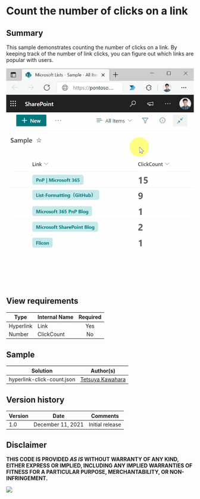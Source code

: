 # Count the number of clicks on a link

## Summary
This sample demonstrates counting the number of clicks on a link. By keeping track of the number of link clicks, you can figure out which links are popular with users.

![screenshot of the sample](./assets/screenshot.gif)

## View requirements

|Type      |Internal Name|Required|
|----------|-------------|:------:|
|Hyperlink |Link         |Yes     |
|Number    |ClickCount   |No      |

## Sample

Solution                   |Author(s)
---------------------------|---------------------------
hyperlink-click-count.json |[Tetsuya Kawahara](https://twitter.com/techan_k)

## Version history

Version |Date              |Comments
--------|------------------|--------
1.0     |December 11, 2021 |Initial release

## Disclaimer
**THIS CODE IS PROVIDED *AS IS* WITHOUT WARRANTY OF ANY KIND, EITHER EXPRESS OR IMPLIED, INCLUDING ANY IMPLIED WARRANTIES OF FITNESS FOR A PARTICULAR PURPOSE, MERCHANTABILITY, OR NON-INFRINGEMENT.**

<img src="https://pnptelemetry.azurewebsites.net/sp-dev-list-formatting/column-samples/hyperlink-click-count" />